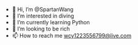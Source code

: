 - 👋 Hi, I’m @SpartanWang
- 👀 I’m interested in diving
- 🌱 I’m currently learning Python
- 💞️ I’m looking to be rich
- 📫 How to reach me wcy1223556799@live.com

<!---
SpartanWang/SpartanWang is a ✨ special ✨ repository because its `README.md` (this file) appears on your GitHub profile.
You can click the Preview link to take a look at your changes.
--->
